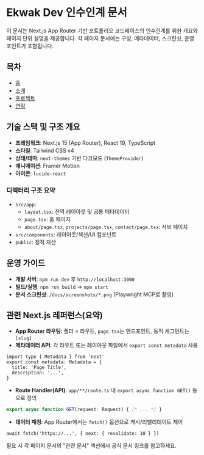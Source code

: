 # Ekwak Dev 인수인계 문서

이 문서는 Next.js App Router 기반 포트폴리오 코드베이스의 인수인계를 위한 개요와 페이지 단위 설명을 제공합니다. 각 페이지 문서에는 구성, 메타데이터, 스크린샷, 운영 포인트가 포함됩니다.

## 목차
- [홈](/docs/home.md)
- [소개](/docs/about.md)
- [프로젝트](/docs/projects.md)
- [연락](/docs/contact.md)

## 기술 스택 및 구조 개요
- **프레임워크**: Next.js 15 (App Router), React 19, TypeScript
- **스타일**: Tailwind CSS v4
- **상태/테마**: `next-themes` 기반 다크모드 (`ThemeProvider`)
- **애니메이션**: Framer Motion
- **아이콘**: `lucide-react`

### 디렉터리 구조 요약
- `src/app`:
  - `layout.tsx`: 전역 레이아웃 및 공통 메타데이터
  - `page.tsx`: 홈 페이지
  - `about/page.tsx`, `projects/page.tsx`, `contact/page.tsx`: 서브 페이지
- `src/components`: 레이아웃/섹션/UI 컴포넌트
- `public`: 정적 자산

## 운영 가이드
- **개발 서버**: `npm run dev` 후 `http://localhost:3000`
- **빌드/실행**: `npm run build` → `npm start`
- **문서 스크린샷**: `/docs/screenshots/*.png` (Playwright MCP로 촬영)

## 관련 Next.js 레퍼런스(요약)
- **App Router 라우팅**: 폴더 = 라우트, `page.tsx`는 엔드포인트, 동적 세그먼트는 `[slug]`
- **메타데이터 API**: 각 라우트 또는 레이아웃 파일에서 `export const metadata` 사용
```tsx
import type { Metadata } from 'next'
export const metadata: Metadata = {
  title: 'Page Title',
  description: '...',
}
```
- **Route Handler(API)**: `app/**/route.ts` 내 `export async function GET()` 등으로 정의
```ts
export async function GET(request: Request) { /* ... */ }
```
- **데이터 패칭**: App Router에서는 `fetch()` 옵션으로 캐시/리밸리데이트 제어
```tsx
await fetch('https://...', { next: { revalidate: 10 } })
```

필요 시 각 페이지 문서의 "관련 문서" 섹션에서 공식 문서 링크를 참고하세요.

